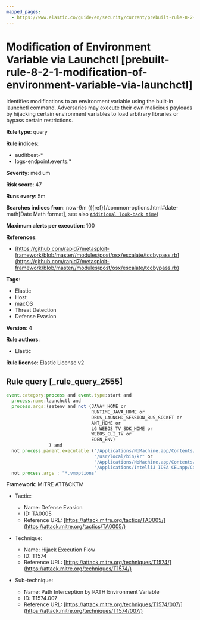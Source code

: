 ```yaml
---
mapped_pages:
  - https://www.elastic.co/guide/en/security/current/prebuilt-rule-8-2-1-modification-of-environment-variable-via-launchctl.html
---
```


# Modification of Environment Variable via Launchctl [prebuilt-rule-8-2-1-modification-of-environment-variable-via-launchctl]

Identifies modifications to an environment variable using the built-in launchctl command. Adversaries may execute their own malicious payloads by hijacking certain environment variables to load arbitrary libraries or bypass certain restrictions.

**Rule type**: query

**Rule indices**:

* auditbeat-*
* logs-endpoint.events.*

**Severity**: medium

**Risk score**: 47

**Runs every**: 5m

**Searches indices from**: now-9m ({{ref}}/common-options.html#date-math[Date Math format], see also [`Additional look-back time`](docs-content://solutions/security/detect-and-alert/create-detection-rule.md#rule-schedule))

**Maximum alerts per execution**: 100

**References**:

* [https://github.com/rapid7/metasploit-framework/blob/master//modules/post/osx/escalate/tccbypass.rb](https://github.com/rapid7/metasploit-framework/blob/master//modules/post/osx/escalate/tccbypass.rb)

**Tags**:

* Elastic
* Host
* macOS
* Threat Detection
* Defense Evasion

**Version**: 4

**Rule authors**:

* Elastic

**Rule license**: Elastic License v2

## Rule query [_rule_query_2555]

```js
event.category:process and event.type:start and
  process.name:launchctl and
  process.args:(setenv and not (JAVA*_HOME or
                                RUNTIME_JAVA_HOME or
                                DBUS_LAUNCHD_SESSION_BUS_SOCKET or
                                ANT_HOME or
                                LG_WEBOS_TV_SDK_HOME or
                                WEBOS_CLI_TV or
                                EDEN_ENV)
                ) and
  not process.parent.executable:("/Applications/NoMachine.app/Contents/Frameworks/bin/nxserver.bin" or
                                 "/usr/local/bin/kr" or
                                 "/Applications/NoMachine.app/Contents/Frameworks/bin/nxserver.bin" or
                                 "/Applications/IntelliJ IDEA CE.app/Contents/jbr/Contents/Home/lib/jspawnhelper") and
  not process.args : "*.vmoptions"
```

**Framework**: MITRE ATT&CKTM

* Tactic:

    * Name: Defense Evasion
    * ID: TA0005
    * Reference URL: [https://attack.mitre.org/tactics/TA0005/](https://attack.mitre.org/tactics/TA0005/)

* Technique:

    * Name: Hijack Execution Flow
    * ID: T1574
    * Reference URL: [https://attack.mitre.org/techniques/T1574/](https://attack.mitre.org/techniques/T1574/)

* Sub-technique:

    * Name: Path Interception by PATH Environment Variable
    * ID: T1574.007
    * Reference URL: [https://attack.mitre.org/techniques/T1574/007/](https://attack.mitre.org/techniques/T1574/007/)



